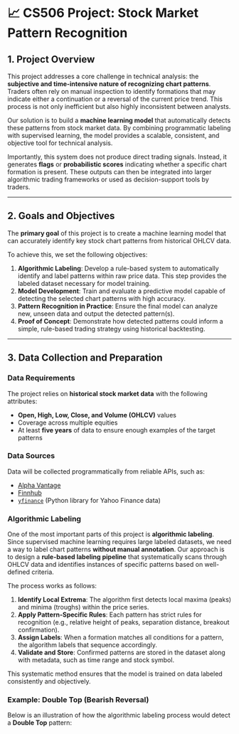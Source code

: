 # 📈 CS506 Project: Stock Market Pattern Recognition

## 1. Project Overview

This project addresses a core challenge in technical analysis: the **subjective and time-intensive nature of recognizing chart patterns**. Traders often rely on manual inspection to identify formations that may indicate either a continuation or a reversal of the current price trend. This process is not only inefficient but also highly inconsistent between analysts.

Our solution is to build a **machine learning model** that automatically detects these patterns from stock market data. By combining programmatic labeling with supervised learning, the model provides a scalable, consistent, and objective tool for technical analysis.

Importantly, this system does not produce direct trading signals. Instead, it generates **flags** or **probabilistic scores** indicating whether a specific chart formation is present. These outputs can then be integrated into larger algorithmic trading frameworks or used as decision-support tools by traders.

---

## 2. Goals and Objectives

The **primary goal** of this project is to create a machine learning model that can accurately identify key stock chart patterns from historical OHLCV data.

To achieve this, we set the following objectives:

1. **Algorithmic Labeling**: Develop a rule-based system to automatically identify and label patterns within raw price data. This step provides the labeled dataset necessary for model training.
2. **Model Development**: Train and evaluate a predictive model capable of detecting the selected chart patterns with high accuracy.
3. **Pattern Recognition in Practice**: Ensure the final model can analyze new, unseen data and output the detected pattern(s).
4. **Proof of Concept**: Demonstrate how detected patterns could inform a simple, rule-based trading strategy using historical backtesting.

---

## 3. Data Collection and Preparation

### Data Requirements

The project relies on **historical stock market data** with the following attributes:

- **Open, High, Low, Close, and Volume (OHLCV)** values  
- Coverage across multiple equities  
- At least **five years** of data to ensure enough examples of the target patterns  

### Data Sources

Data will be collected programmatically from reliable APIs, such as:

- [Alpha Vantage](https://www.alphavantage.co/)  
- [Finnhub](https://finnhub.io/)  
- [`yfinance`](https://pypi.org/project/yfinance/) (Python library for Yahoo Finance data)  

### Algorithmic Labeling

One of the most important parts of this project is **algorithmic labeling**. Since supervised machine learning requires large labeled datasets, we need a way to label chart patterns **without manual annotation**. Our approach is to design a **rule-based labeling pipeline** that systematically scans through OHLCV data and identifies instances of specific patterns based on well-defined criteria.

The process works as follows:

1. **Identify Local Extrema**: The algorithm first detects local maxima (peaks) and minima (troughs) within the price series.
2. **Apply Pattern-Specific Rules**: Each pattern has strict rules for recognition (e.g., relative height of peaks, separation distance, breakout confirmation).
3. **Assign Labels**: When a formation matches all conditions for a pattern, the algorithm labels that sequence accordingly.
4. **Validate and Store**: Confirmed patterns are stored in the dataset along with metadata, such as time range and stock symbol.

This systematic method ensures that the model is trained on data labeled consistently and objectively.

### Example: Double Top (Bearish Reversal)

Below is an illustration of how the algorithmic labeling process would detect a **Double Top** pattern:

